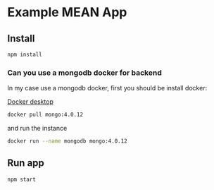 # Example MEAN App

## Install

```bash
npm install
```

### Can you use a mongodb docker for backend

In my case use a mongodb docker, first you should be install docker:

[Docker desktop](https://www.docker.com/products/docker-desktop)

```bash
docker pull mongo:4.0.12
```

and run the instance

```bash
docker run --name mongodb mongo:4.0.12
```
## Run app

```bash
npm start
```